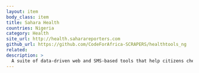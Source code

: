```yaml
---
layout: item
body_class: item
title: Sahara Health
countries: Nigeria
category: Health
site_url: http://health.saharareporters.com
github_url: https://github.com/CodeForAfrica-SCRAPERS/healthtools_ng
related: 
description: >
  A suite of data-driven web and SMS-based tools that help citizens check everything from medicine prices and hospital services, to whether their doctor is a quack or not
---
```

